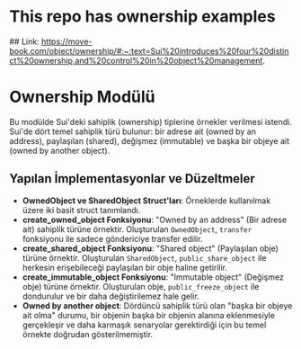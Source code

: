 # This repo has ownership examples
## Link: https://move-book.com/object/ownership/#:~:text=Sui%20introduces%20four%20distinct%20ownership,and%20control%20in%20object%20management. 

# Ownership Modülü

Bu modülde Sui'deki sahiplik (ownership) tiplerine örnekler verilmesi istendi. Sui'de dört temel sahiplik türü bulunur: bir adrese ait (owned by an address), paylaşılan (shared), değişmez (immutable) ve başka bir objeye ait (owned by another object).

## Yapılan İmplementasyonlar ve Düzeltmeler

- **OwnedObject ve SharedObject Struct'ları**: Örneklerde kullanılmak üzere iki basit struct tanımlandı.
- **create_owned_object Fonksiyonu**: "Owned by an address" (Bir adrese ait) sahiplik türüne örnektir. Oluşturulan `OwnedObject`, `transfer` fonksiyonu ile sadece göndericiye transfer edilir.
- **create_shared_object Fonksiyonu**: "Shared object" (Paylaşılan obje) türüne örnektir. Oluşturulan `SharedObject`, `public_share_object` ile herkesin erişebileceği paylaşılan bir obje haline getirilir.
- **create_immutable_object Fonksiyonu**: "Immutable object" (Değişmez obje) türüne örnektir. Oluşturulan obje, `public_freeze_object` ile dondurulur ve bir daha değiştirilemez hale gelir.
- **Owned by another object**: Dördüncü sahiplik türü olan "başka bir objeye ait olma" durumu, bir objenin başka bir objenin alanına eklenmesiyle gerçekleşir ve daha karmaşık senaryolar gerektirdiği için bu temel örnekte doğrudan gösterilmemiştir.